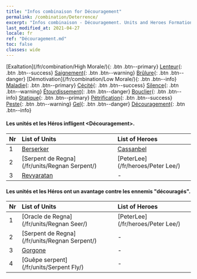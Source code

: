 ```yaml
---
title: "Infos combinaison for Découragement"
permalink: /combination/Deterrence/
excerpt: "Infos combinaison - Découragement. Units and Heroes Formation."
last_modified_at: 2021-04-27
locale: fr
ref: "Découragement.md"
toc: false
classes: wide
---
```


  [Exaltation](/fr/combination/High Morale/){: .btn .btn--primary} [Lenteur](/fr/combination/Slow/){: .btn .btn--success} [Saignement](/fr/combination/Bleeding/){: .btn .btn--warning} [Brûlure](/fr/combination/Burning/){: .btn .btn--danger} [Démotivation](/fr/combination/Low Morale/){: .btn .btn--info} [Maladie](/fr/combination/Disease/){: .btn .btn--primary} [Cécité](/fr/combination/Blind/){: .btn .btn--success} [Silence](/fr/combination/Silence/){: .btn .btn--warning} [Étourdissement](/fr/combination/Stun/){: .btn .btn--danger} [Bouclier](/fr/combination/Shield/){: .btn .btn--info} [Statique](/fr/combination/Static/){: .btn .btn--primary} [Pétrification](/fr/combination/Petrify/){: .btn .btn--success} [Peste](/fr/combination/Plague/){: .btn .btn--warning} [Gel](/fr/combination/Freeze/){: .btn .btn--danger} [Découragement](/fr/combination/Deterrence/){: .btn .btn--info} 


#### Les unités et les Héros infligent <Découragement>.

  | Nr |  List of Units  | List of Heroes | 
  |:---|:----------------|:---------------| 
  | 1 | [Berserker](/fr/units/Berserker/) | [Cassanbel](/fr/heroes/Cassanbel/) |
  | 2 | [Serpent de Regna](/fr/units/Regnan Serpent/) | [PeterLee](/fr/heroes/Peter Lee/) |
  | 3 | [Revyaratan](/fr/units/Revyaratan/) | - |


#### Les unités et les Héros ont un avantage contre les ennemis \"découragés\".

  | Nr |  List of Units  | List of Heroes | 
  |:---|:----------------|:---------------| 
  | 1 | [Oracle de Regna](/fr/units/Regnan Seer/) | [PeterLee](/fr/heroes/Peter Lee/) |
  | 2 | [Serpent de Regna](/fr/units/Regnan Serpent/) | - |
  | 3 | [Gorgone](/fr/units/Gorgon/) | - |
  | 4 | [Guêpe serpent](/fr/units/Serpent Fly/) | - |
